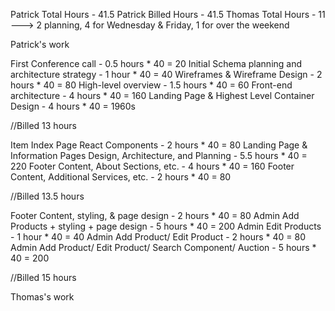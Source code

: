 Patrick Total Hours - 41.5
Patrick Billed Hours - 41.5
Thomas Total Hours - 11 ---> 2 planning, 4 for Wednesday & Friday, 1 for over the weekend

Patrick's work

  First Conference call - 0.5 hours * 40 = 20
  Initial Schema planning and architecture strategy - 1 hour * 40 = 40
  Wireframes & Wireframe Design -	2 hours * 40 = 80
  High-level overview - 1.5 hours * 40 = 60
  Front-end architecture - 4 hours * 40 = 160
  Landing Page & Highest Level Container Design - 4 hours * 40 = 1960s

  //Billed 13 hours

  Item Index Page React Components - 2 hours * 40 =  80
  Landing Page & Information Pages Design, Architecture, and Planning - 5.5 hours * 40 = 220
  Footer Content, About Sections, etc. - 4 hours * 40 = 160
  Footer Content, Additional Services, etc. - 2 hours * 40 = 80

  //Billed 13.5 hours

  Footer Content, styling, & page design - 2 hours * 40 = 80
  Admin Add Products + styling + page design - 5 hours * 40 = 200
  Admin Edit Products - 1 hour * 40 = 40
  Admin Add Product/ Edit Product - 2 hours * 40 = 80
  Admin Add Product/ Edit Product/ Search Component/ Auction - 5 hours * 40 = 200

  //Billed 15 hours

Thomas's work

